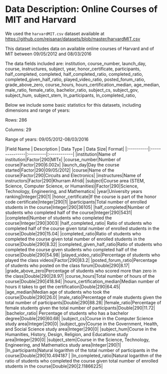 # Data Description: Online Courses of MIT and Harvard

We used the `harvardMIT.csv` dataset available at 
<https://github.com/reisanar/datasets/blob/master/harvardMIT.csv>

This dataset includes data on available online courses of Harvard and of MIT between 09/05/2012 and 08/03/2016

The data fields included are: institution, course_number, launch_day, course, instructures, subject, year, honor_certificate, participants, half_completed, completed, half_completed_ratio, completed_ratio, completed_given_half_ratio, played_video_ratio, posted_forum_ratio, grade_above_zero, course_hours, hours_certification_median, age_median, male_ratio, female_ratio, bachelor_ratio, subject_cs, subject_gov, subject_hum, subject_stem, ln_participants, ln_completed_ratio, 

Below we include some basic statistics for this datasets, including dimensions and range of years:

Rows: 286

Columns: 29

Range of years: 09/05/2012-08/03/2016

|Field Name | Description | Data Type | Data Size| Format|
|:----------|:---------------|:---------|:------------|
|institution|Name of institution|Factor|290|MITx|
|course_number|Number of course|Factor|290|6.002x|
|launch_day|Day the course started|Factor|290|09/05/2012|
|course|Name of the course|Factor|290|Circuits and Electronics|
|instructures|Name of instructors|Factor|290|Khurram Afridi|
|subject|Course area (STEM, Science, Computer Science, or Humanities)|Factor|290|Science, Technology, Engineering, and Mathematics|
|year|University years ranking|Integer|290|1|
|honor_certificate|If the course is part of the honor code certificate|Integer|290|1|
|participants|Total number of enrolled students in the course|Integer|290|36105|
|half_completed|Number of students who completed half of the course|Integer|290|5431|
|completed|Number of students who completed the course|Integer|290|3003|
|half_completed_ratio| Ratio of students who completed half of the course given total number of enrolled students in the course|Double|290|15.04|
|completed_ratio|Ratio of students who completed the course given total number of enrolled students in the course|Double|290|8.32|
|completed_given_half_ratio|Ratio of students who completed the course given students who completed half of the course|Double|290|54.98|
|played_video_ratio|Percentage of students who played the class videos|Factor|290|83.2|
|posted_forum_ratio|Percentage of students who posted on the class forum|Double|290|8.17|
|grade_above_zero|Percentage of students who scored more than zero in the class|Double|290|28.97|
|course_hours|Total number of hours of the course|Double|290|418.94|
|hours_certification_median|Median number of hours it takes to get the certification|Double|290|64.45|
|age_median|Median age of students who took the course|Double|290|26.0|
|male_ratio|Percentage of male students given the total number of participants|Double|290|88.28|
|female_ratio|Percentage of female students given the total number of participants|Double|290|11.72|
|bachelor_ratio| Percentage of students who has a bachelor degree|Double|290|60.68|
|subject_cs|Course in the Computer Science study area|Integer|290|0|
|subject_gov|Course in the Government, Health, and Social Science study area|Integer|290|0|
|subject_hum|Course in the Humanities, History, Design, Religion, and Educatione study area|Integer|290|0|
|subject_stem|Course in the Science, Technology, Engineering, and Mathematics study area|Integer|290|1|
|ln_participants|Natural logarithm of the total number of participants in the course|Double|290|10.494187	|
|ln_completed_ratio|Natural logarithm of the ratio of students who completed the course given total number of enrolled students in the course|Double|290|2.11866225|